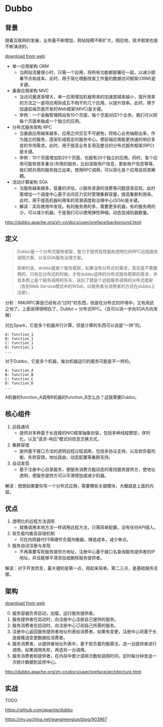 # Dubbo

## 背景

随着互联网的发展，业务量不断增加，网站规模不断扩大，相应地，技术框架也是不断演进的。

[download from web](img/bg.png)

- 单一应用架构 ORM
  - 当网站流量很小时，只需一个应用，将所有功能都部署在一起，以减少部署节点和成本。此时，用于简化增删改查工作量的数据访问框架(ORM)是关键。
- 垂直应用架构 MVC
  - 当访问量逐渐增大，单一应用增加机器带来的加速度越来越小，提升效率的方法之一是将应用拆成互不相干的几个应用，以提升效率。此时，用于加速前端页面开发的Web框架(MVC)是关键。
  - 举例：一个金融管理网站有10个页面，每个页面对应1个业务，我们可以把每个页面单独成一个独立的应用。
- 分布式服务架构 RPC
  - 当垂直应用越来越多，应用之间交互不可避免，将核心业务抽取出来，作为独立的服务，逐渐形成稳定的服务中心，使前端应用能更快速的响应多变的市场需求。此时，用于提高业务复用及整合的分布式服务框架(RPC)是关键。
  - 举例：10个页面增加到20个页面，也就有20个独立的应用。同时，各个应用可能有很多重合/共用的服务，比如读取用户信息，更新账户信息等等。我们把共用的服务独立出来，使用RPC调用，可以简化各个应用且将其解耦。
- 流动计算架构 SOA
  - 当服务越来越多，容量的评估，小服务资源的浪费等问题逐渐显现，此时需增加一个调度中心基于访问压力实时管理集群容量，提高集群利用率。此时，用于提高机器利用率的资源调度和治理中心(SOA)是关键。
  - 解读：实际使用中发现，有的服务用的多，需要更多机器，有的服务用的少，可以减少机器。于是我们可以使用弹性伸缩，动态加减机器数量。

<http://dubbo.apache.org/zh-cn/docs/user/preface/background.html>

## 定义

> Dubbo是一个分布式服务框架，致力于提供高性能和透明化的RPC远程服务调用方案，以及SOA服务治理方案。

> 简单的说，dubbo就是个服务框架，如果没有分布式的需求，其实是不需要用的，只有在分布式的时候，才有dubbo这样的分布式服务框架的需求，并且本质上是个服务调用的东东，说白了就是个远程服务调用的分布式框架（告别Web Service模式中的WSdl，以服务者与消费者的方式在dubbo上注册）。

分析：RMI/RPC算是已经有点“过时”的东西，但是在分布式的环境中，又有用武之地了。上面说得很明白了，Dubbo = 分布式RPC。（且可以进一步向SOA方向发展）

对比Spark，它是多个机器并行计算，但是计算的东西可以说是“一样”的。

~~~
A: function_1
B: function_1
C: function_1
D: function_1
...
~~~

对于Dubbo，它是多个机器，每台机器运行的服务可能是不一样的。

~~~
A: function_A
B: function_B
C: function_C
D: function_D
...
~~~

A机器的function_A调用B机器的function_B怎么办？这就需要Dubbo。

## 核心组件

1. 远程通讯
    - 提供对多种基于长连接的NIO框架抽象封装，包括多种线程模型，序列化，以及“请求-响应”模式的信息交换方式。
2. 集群容错
    - 提供基于接口方法的透明远程过程调用，包括多协议支持，以及软负载均衡，失败容错，地址路由，动态配置等集群支持。
3. 自动发现
    - 基于注册中心目录服务，使服务消费方能动态的查找服务提供方，使地址透明，使服务提供方可以平滑增加或减少机器。

解读：想想如果要你写一个分布式应用，需要哪些关键模块，大概就是上面的内容。
  
## 优点

1. 透明化的远程方法调用
    - 就像调用本地方法一样调用远程方法，只需简单配置，没有任何API侵入。 
2. 软负载均衡及容错机制
    - 可在内网替代F5等硬件负载均衡器，降低成本，减少单点。
3. 服务自动注册与发现
    - 不再需要写死服务提供方地址，注册中心基于接口名查询服务提供者的IP地址，并且能够平滑添加或删除服务提供者。

解读：对于开发而言，最关键的是第一点，用起来简单。第二三点，是基础服务支撑。

## 架构

[download from web](img/arc.png)

0. 服务容器负责启动，加载，运行服务提供者。
1. 服务提供者在启动时，向注册中心注册自己提供的服务。
2. 服务消费者在启动时，向注册中心订阅自己所需的服务。
3. 注册中心返回服务提供者地址列表给消费者，如果有变更，注册中心将基于长连接推送变更数据给消费者。
4. 服务消费者，从提供者地址列表中，基于软负载均衡算法，选一台提供者进行调用，如果调用失败，再选另一台调用。
5. 服务消费者和提供者，在内存中累计调用次数和调用时间，定时每分钟发送一次统计数据到监控中心。

<http://dubbo.apache.org/zh-cn/docs/user/preface/architecture.html>

## 实战

TODO

https://github.com/apache/dubbo

https://my.oschina.net/wangmengjun/blog/903967
